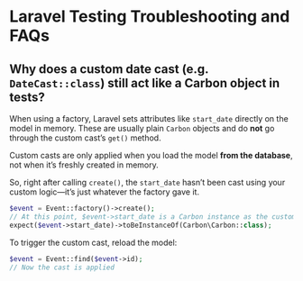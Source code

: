 # Laravel Testing Troubleshooting and FAQs

## Why does a custom date cast (e.g. `DateCast::class`) still act like a Carbon object in tests?

When using a factory, Laravel sets attributes like `start_date` directly on the
model in memory. These are usually plain `Carbon` objects and do **not** go
through the custom cast’s `get()` method.

Custom casts are only applied when you load the model **from the database**, not
when it’s freshly created in memory.

So, right after calling `create()`, the `start_date` hasn’t been cast using your
custom logic—it’s just whatever the factory gave it.

```php +torchlight-php
$event = Event::factory()->create(); 
// At this point, $event->start_date is a Carbon instance as the custom cast has not been applied yet
expect($event->start_date)->toBeInstanceOf(Carbon\Carbon::class);
```

To trigger the custom cast, reload the model:

```php
$event = Event::find($event->id);
// Now the cast is applied
```
